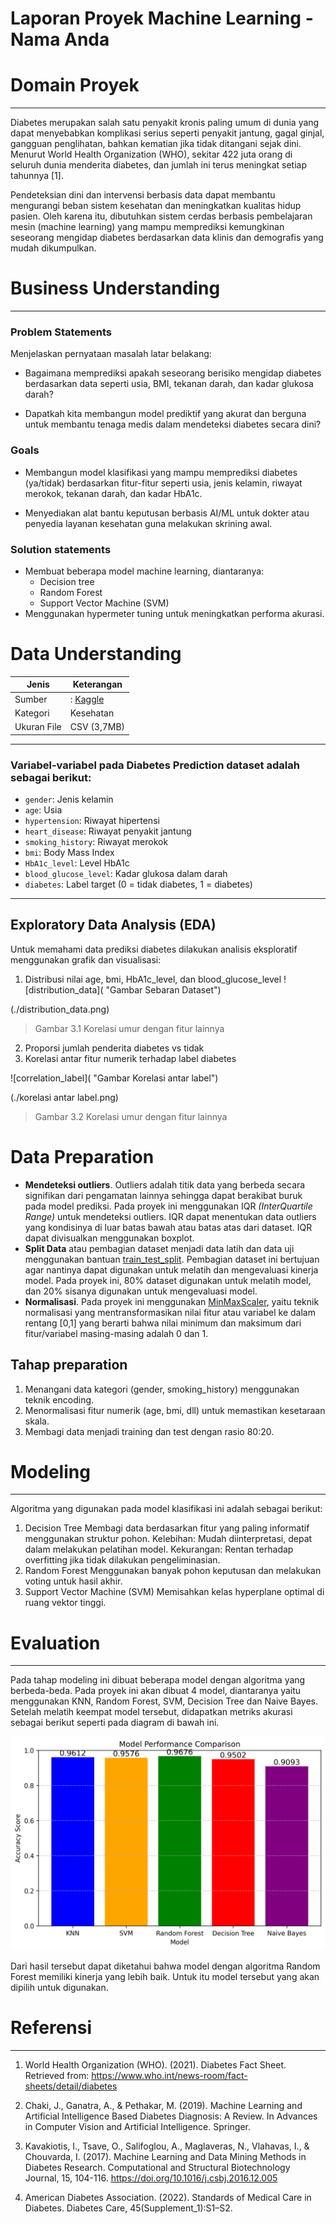 # Laporan Proyek Machine Learning - Nama Anda

# Domain Proyek

---

Diabetes merupakan salah satu penyakit kronis paling umum di dunia yang dapat menyebabkan komplikasi serius seperti penyakit jantung, gagal ginjal, gangguan penglihatan, bahkan kematian jika tidak ditangani sejak dini. Menurut World Health Organization (WHO), sekitar 422 juta orang di seluruh dunia menderita diabetes, dan jumlah ini terus meningkat setiap tahunnya [1].

Pendeteksian dini dan intervensi berbasis data dapat membantu mengurangi beban sistem kesehatan dan meningkatkan kualitas hidup pasien. Oleh karena itu, dibutuhkan sistem cerdas berbasis pembelajaran mesin (machine learning) yang mampu memprediksi kemungkinan seseorang mengidap diabetes berdasarkan data klinis dan demografis yang mudah dikumpulkan.

# Business Understanding

---

### Problem Statements

Menjelaskan pernyataan masalah latar belakang:

- Bagaimana memprediksi apakah seseorang berisiko mengidap diabetes berdasarkan data seperti usia, BMI, tekanan darah, dan kadar glukosa darah?

- Dapatkah kita membangun model prediktif yang akurat dan berguna untuk membantu tenaga medis dalam mendeteksi diabetes secara dini?

### Goals

- Membangun model klasifikasi yang mampu memprediksi diabetes (ya/tidak) berdasarkan fitur-fitur seperti usia, jenis kelamin, riwayat merokok, tekanan darah, dan kadar HbA1c.

- Menyediakan alat bantu keputusan berbasis AI/ML untuk dokter atau penyedia layanan kesehatan guna melakukan skrining awal.

### Solution statements

- Membuat beberapa model machine learning, diantaranya:
  - Decision tree
  - Random Forest
  - Support Vector Machine (SVM)
- Menggunakan hypermeter tuning untuk meningkatkan performa akurasi.

# Data Understanding

Jenis | Keterangan
--- | ---
Sumber | : [Kaggle](https://www.kaggle.com/datasets/iammustafatz/diabetes-prediction-dataset)
Kategori | Kesehatan
Ukuran File | CSV (3,7MB)

---

### Variabel-variabel pada Diabetes Prediction dataset adalah sebagai berikut:

- `gender`: Jenis kelamin
- `age`: Usia
- `hypertension`: Riwayat hipertensi
- `heart_disease`: Riwayat penyakit jantung
- `smoking_history`: Riwayat merokok
- `bmi`: Body Mass Index
- `HbA1c_level`: Level HbA1c
- `blood_glucose_level`: Kadar glukosa dalam darah
- `diabetes`: Label target (0 = tidak diabetes, 1 = diabetes)

---

## Exploratory Data Analysis (EDA)

Untuk memahami data prediksi diabetes dilakukan analisis eksploratif menggunakan grafik dan visualisasi:

1. Distribusi nilai age, bmi, HbA1c_level, dan blood_glucose_level
![distribution_data]( "Gambar Sebaran Dataset")

(./distribution_data.png)
> Gambar 3.1 Korelasi umur dengan fitur lainnya

2. Proporsi jumlah penderita diabetes vs tidak
3. Korelasi antar fitur numerik terhadap label diabetes

![correlation_label]( "Gambar Korelasi antar label")

(./korelasi antar label.png)
> Gambar 3.2 Korelasi umur dengan fitur lainnya

# Data Preparation

- **Mendeteksi outliers**. Outliers adalah titik data yang berbeda secara signifikan dari pengamatan lainnya sehingga dapat berakibat buruk pada model prediksi. Pada proyek ini menggunakan IQR *(InterQuartile Range)* untuk mendeteksi outliers. IQR dapat menentukan data outliers yang kondisinya di luar batas bawah atau batas atas dari dataset. IQR dapat divisualkan menggunakan boxplot.
- **Split Data** atau pembagian dataset menjadi data latih dan data uji menggunakan bantuan [train_test_split](https://scikit-learn.org/stable/modules/generated/sklearn.model_selection.train_test_split.html). Pembagian dataset ini bertujuan agar nantinya dapat digunakan untuk melatih dan mengevaluasi kinerja model. Pada proyek ini, 80% dataset digunakan untuk melatih model, dan 20% sisanya digunakan untuk mengevaluasi model.
- **Normalisasi**. Pada proyek ini menggunakan [MinMaxScaler](https://scikit-learn.org/stable/modules/generated/sklearn.preprocessing.MinMaxScaler.html), yaitu teknik normalisasi yang mentransformasikan nilai fitur atau variabel ke dalam rentang [0,1] yang berarti bahwa nilai minimum dan maksimum dari fitur/variabel masing-masing adalah 0 dan 1.


## Tahap preparation

1. Menangani data kategori (gender, smoking_history) menggunakan teknik encoding.
2. Menormalisasi fitur numerik (age, bmi, dll) untuk memastikan kesetaraan skala.
3. Membagi data menjadi training dan test dengan rasio 80:20.

# Modeling

---

Algoritma yang digunakan pada model klasifikasi ini adalah sebagai berikut:

1. Decision Tree
   Membagi data berdasarkan fitur yang paling informatif menggunakan struktur pohon. Kelebihan: Mudah diinterpretasi, depat dalam melakukan pelatihan model. Kekurangan: Rentan terhadap overfitting jika tidak dilakukan pengeliminasian.
2. Random Forest
   Menggunakan banyak pohon keputusan dan melakukan voting untuk hasil akhir.
3. Support Vector Machine (SVM)
   Memisahkan kelas hyperplane optimal di ruang vektor tinggi.

# Evaluation

---

Pada tahap modeling ini dibuat beberapa model dengan algoritma yang berbeda-beda. Pada proyek ini akan dibuat 4 model, diantaranya yaitu menggunakan KNN, Random Forest, SVM, Decision Tree dan Naive Bayes.
Setelah melatih keempat model tersebut, didapatkan metriks akurasi sebagai berikut seperti pada diagram di bawah ini.

![Perbandingan Akurasi Model](./model_accuracy_comparison.png)

Dari hasil tersebut dapat diketahui bahwa model dengan algoritma Random Forest memiliki kinerja yang lebih baik. Untuk itu model tersebut yang akan dipilih untuk digunakan.


# Referensi

---

1. World Health Organization (WHO). (2021). Diabetes Fact Sheet. Retrieved from: https://www.who.int/news-room/fact-sheets/detail/diabetes

2. Chaki, J., Ganatra, A., & Pethakar, M. (2019). Machine Learning and Artificial Intelligence Based Diabetes Diagnosis: A Review. In Advances in Computer Vision and Artificial Intelligence. Springer.

3. Kavakiotis, I., Tsave, O., Salifoglou, A., Maglaveras, N., Vlahavas, I., & Chouvarda, I. (2017). Machine Learning and Data Mining Methods in Diabetes Research. Computational and Structural Biotechnology Journal, 15, 104-116. https://doi.org/10.1016/j.csbj.2016.12.005

4. American Diabetes Association. (2022). Standards of Medical Care in Diabetes. Diabetes Care, 45(Supplement_1):S1–S2.
